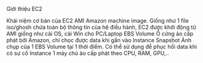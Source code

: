 Giới thiệu EC2

Khái niệm cơ bản của EC2
AMI
Amazon machine image. Giống như 1 file iso/ghosh chứa toàn bộ thông tin của hệ điều hành, EC2 được khởi động từ AMI giống như cài OS, cài Win cho PC/Laptop
EBS Volume
Ổ cứng ảo cấp phát bởi Amazon, chỉ chọc được data khi gắn vào Instance
Snapshot
Ảnh chụp của 1 EBS Volume tại 1 thời điểm. Có thể sử dụng để phục hồi data khi có sự cố
Instance
1 máy chủ ảo cấp phát theo CPU, RAM, GPU,.. 




